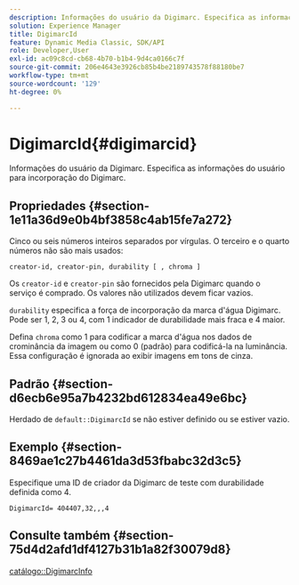 ```yaml
---
description: Informações do usuário da Digimarc. Especifica as informações do usuário para incorporação do Digimarc.
solution: Experience Manager
title: DigimarcId
feature: Dynamic Media Classic, SDK/API
role: Developer,User
exl-id: ac09c8cd-cb68-4b70-b1b4-9d4ca0166c7f
source-git-commit: 206e4643e3926cb85b4be2189743578f88180be7
workflow-type: tm+mt
source-wordcount: '129'
ht-degree: 0%

---
```


# DigimarcId{#digimarcid}

Informações do usuário da Digimarc. Especifica as informações do usuário para incorporação do Digimarc.

## Propriedades {#section-1e11a36d9e0b4bf3858c4ab15fe7a272}

Cinco ou seis números inteiros separados por vírgulas. O terceiro e o quarto números não são mais usados:

`creator-id, creator-pin, durability [ , chroma ]`

Os `creator-id` e `creator-pin` são fornecidos pela Digimarc quando o serviço é comprado. Os valores não utilizados devem ficar vazios.

`durability` especifica a força de incorporação da marca d&#39;água Digimarc. Pode ser 1, 2, 3 ou 4, com 1 indicador de durabilidade mais fraca e 4 maior.

Defina `chroma` como 1 para codificar a marca d&#39;água nos dados de crominância da imagem ou como 0 (padrão) para codificá-la na luminância. Essa configuração é ignorada ao exibir imagens em tons de cinza.

## Padrão {#section-d6ecb6e95a7b4232bd612834ea49e6bc}

Herdado de `default::DigimarcId` se não estiver definido ou se estiver vazio.

## Exemplo {#section-8469ae1c27b4461da3d53fbabc32d3c5}

Especifique uma ID de criador da Digimarc de teste com durabilidade definida como 4.

`DigimarcId= 404407,32,,,4`

## Consulte também {#section-75d4d2afd1df4127b31b1a82f30079d8}

[catálogo::DigimarcInfo](../../../../../is-api/image-catalog/image-serving-api-ref/c-image-catalog-reference/c-image-svg-data-reference/c-image-data-reference/r-digimarcinfo-cat.md#reference-4925764ed683466bb7af4b807c86f8ba)
